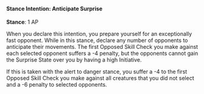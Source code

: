 #### Stance Intention: Anticipate Surprise
**Stance**: 1 AP

When you declare this intention, you prepare yourself for an exceptionally fast opponent. While in this stance, declare any number of opponents to anticipate their movements. The first Opposed Skill Check you make against each selected opponent suffers a -4 penalty, but the opponents cannot gain the Surprise State over you by having a high Initiative.

If this is taken with the alert to danger stance, you suffer a -4 to the first Opposed Skill Check you make against all creatures that you did not select and a -6 penalty to selected opponents.